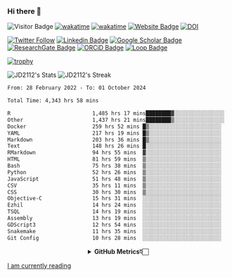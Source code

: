 ### Hi there 👋
![Visitor Badge](https://visitor-badge.laobi.icu/badge?page_id=JD2112.JD2112)
[![wakatime](https://github.com/JD2112/JD2112/actions/workflows/waka-readme.yml/badge.svg)](https://github.com/JD2112/JD2112/actions/workflows/waka-readme.yml)
[![wakatime](https://wakatime.com/badge/user/fe95275f-909a-4147-a45d-624981173898.svg)](https://wakatime.com/@fe95275f-909a-4147-a45d-624981173898)
[![Website Badge](https://img.shields.io/badge/website-informational?style=flat-square)](http://jyotirmoydas.netlify.app)
[![DOI](https://zenodo.org/badge/668165851.svg)](https://zenodo.org/doi/10.5281/zenodo.11104069)

[![Twitter Follow](https://img.shields.io/twitter/follow/jyotirmoy21?style=social)](https://twitter.com/jyotirmoy21)
[![Linkedin Badge](https://img.shields.io/badge/-jyotirmoy-blue?style=plastic&logo=Linkedin&logoColor=white&link=https://www.linkedin.com/in/dasjyotirmoy/)](https://www.linkedin.com/in/dasjyotirmoy/)
[![Google Scholar Badge](https://img.shields.io/badge/-jyotirmoy-blue?style=plastic&logo=GoogleScholar&logoColor=white&link=https://scholar.google.se/citations?user=IMBYOv8AAAAJ&hl=en)](https://scholar.google.se/citations?user=IMBYOv8AAAAJ&hl=en)
[![ResearchGate Badge](https://img.shields.io/badge/-jyotirmoy-cyan?style=plastic&logo=ResearchGate&logoColor=white&link=https://www.researchgate.net/profile/Jyotirmoy-Das-3)](https://www.researchgate.net/profile/Jyotirmoy-Das-3)
[![ORCiD Badge](https://img.shields.io/badge/-jyotirmoy-green?style=plastic&logo=orcid&logoColor=white&link=https://orcid.org/0000-0002-5649-4658)](https://orcid.org/0000-0002-5649-4658)
[![Loop Badge](https://img.shields.io/badge/-jyotirmoy-orange?style=plastic&logo=Loop&logoColor=white&link=https://loop.frontiersin.org/people/1519976/overview)](https://loop.frontiersin.org/people/1519976/overview)

[![trophy](https://github-profile-trophy.vercel.app/?username=JD2112)](https://github.com/ryo-ma/github-profile-trophy)

<!--
**JD2112/JD2112** is a ✨ _special_ ✨ repository because its `README.md` (this file) appears on your GitHub profile.

Here are some ideas to get you started:

- 🔭 I’m currently working on ...
- 🌱 I’m currently learning ...
- 👯 I’m looking to collaborate on ...
- 🤔 I’m looking for help with ...
- 💬 Ask me about ...
- 📫 How to reach me: ...
- 😄 Pronouns: ...
- ⚡ Fun fact: ...
![JD2112's Top Languages](https://github-readme-stats.vercel.app/api/top-langs/?username=JD2112&theme=vue-dark&show_icons=true&hide_border=true&layout=compact)
-->
![JD2112's Stats](https://github-readme-stats.vercel.app/api?username=JD2112&theme=vue-dark&show_icons=true&hide_border=true&count_private=true)
![JD2112's Streak](https://github-readme-streak-stats.herokuapp.com/?user=JD2112&theme=vue-dark&hide_border=true)





<!--START_SECTION:waka-->

```txt
From: 28 February 2022 - To: 01 October 2024

Total Time: 4,343 hrs 58 mins

R                          1,485 hrs 17 mins████████▓░░░░░░░░░░░░░░░░   34.19 %
Other                      1,437 hrs 21 mins████████▒░░░░░░░░░░░░░░░░   33.09 %
Docker                     259 hrs 52 mins █▒░░░░░░░░░░░░░░░░░░░░░░░   05.98 %
YAML                       217 hrs 19 mins █▒░░░░░░░░░░░░░░░░░░░░░░░   05.00 %
Markdown                   203 hrs 36 mins █▒░░░░░░░░░░░░░░░░░░░░░░░   04.69 %
Text                       148 hrs 26 mins █░░░░░░░░░░░░░░░░░░░░░░░░   03.42 %
RMarkdown                  94 hrs 55 mins  ▓░░░░░░░░░░░░░░░░░░░░░░░░   02.19 %
HTML                       81 hrs 59 mins  ▒░░░░░░░░░░░░░░░░░░░░░░░░   01.89 %
Bash                       75 hrs 38 mins  ▒░░░░░░░░░░░░░░░░░░░░░░░░   01.74 %
Python                     52 hrs 26 mins  ▒░░░░░░░░░░░░░░░░░░░░░░░░   01.21 %
JavaScript                 51 hrs 48 mins  ▒░░░░░░░░░░░░░░░░░░░░░░░░   01.19 %
CSV                        35 hrs 11 mins  ▒░░░░░░░░░░░░░░░░░░░░░░░░   00.81 %
CSS                        30 hrs 30 mins  ▒░░░░░░░░░░░░░░░░░░░░░░░░   00.70 %
Objective-C                15 hrs 31 mins  ░░░░░░░░░░░░░░░░░░░░░░░░░   00.36 %
Ezhil                      14 hrs 24 mins  ░░░░░░░░░░░░░░░░░░░░░░░░░   00.33 %
TSQL                       14 hrs 19 mins  ░░░░░░░░░░░░░░░░░░░░░░░░░   00.33 %
Assembly                   13 hrs 19 mins  ░░░░░░░░░░░░░░░░░░░░░░░░░   00.31 %
GDScript3                  12 hrs 54 mins  ░░░░░░░░░░░░░░░░░░░░░░░░░   00.30 %
Snakemake                  11 hrs 35 mins  ░░░░░░░░░░░░░░░░░░░░░░░░░   00.27 %
Git Config                 10 hrs 28 mins  ░░░░░░░░░░░░░░░░░░░░░░░░░   00.24 %
```

<!--END_SECTION:waka-->

<div align="center">
    <details>
        <summary><b>GitHub Metrics👇🏻</b></summary>
    <br>
        
[Get Details](https://metrics.lecoq.io/insights/JD2112)
    </details>
</div>

<a target="_blank" href="https://www.goodreads.com/user/show/21242415-jyotirmoy-das">I am currently reading</a>


